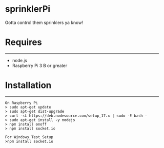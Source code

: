 # sprinklerPi
Gotta control them sprinklers ya know!

# Requires
---------
* node.js
* Raspberry Pi 3 B or greater

# Installation
------------

	On Raspberry Pi
	> sudo apt-get update
	> sudo apt-get dist-upgrade
	> curl -sL https://deb.nodesource.com/setup_17.x | sudo -E bash -
	> sudo apt-get install -y nodejs
	> npm install onoff
	> npm install socket.io

	For Windows Test Setup
	>npm install socket.io
